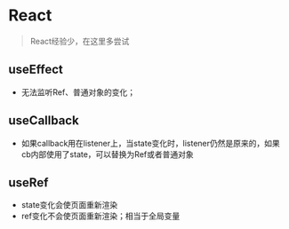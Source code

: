 # React

>React经验少，在这里多尝试

## useEffect

- 无法监听Ref、普通对象的变化；

## useCallback

- 如果callback用在listener上，当state变化时，listener仍然是原来的，如果cb内部使用了state，可以替换为Ref或者普通对象

## useRef

- state变化会使页面重新渲染
- ref变化不会使页面重新渲染；相当于全局变量